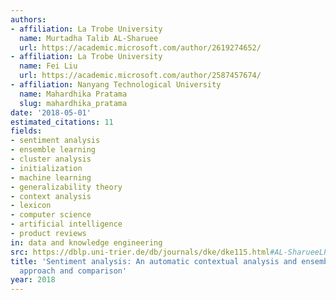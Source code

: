 ```yaml
---
authors:
- affiliation: La Trobe University
  name: Murtadha Talib AL-Sharuee
  url: https://academic.microsoft.com/author/2619274652/
- affiliation: La Trobe University
  name: Fei Liu
  url: https://academic.microsoft.com/author/2587457674/
- affiliation: Nanyang Technological University
  name: Mahardhika Pratama
  slug: mahardhika_pratama
date: '2018-05-01'
estimated_citations: 11
fields:
- sentiment analysis
- ensemble learning
- cluster analysis
- initialization
- machine learning
- generalizability theory
- context analysis
- lexicon
- computer science
- artificial intelligence
- product reviews
in: data and knowledge engineering
src: https://dblp.uni-trier.de/db/journals/dke/dke115.html#AL-SharueeLP18
title: 'Sentiment analysis: An automatic contextual analysis and ensemble clustering
  approach and comparison'
year: 2018
---
```

